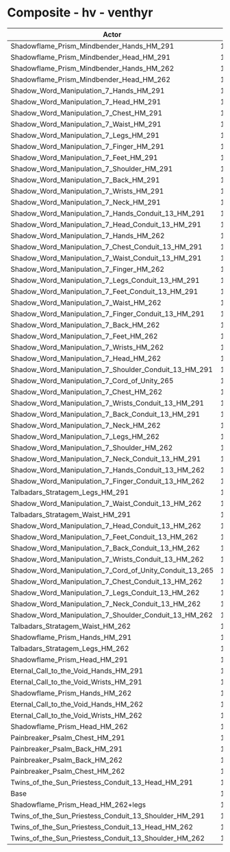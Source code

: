 # Composite - hv - venthyr
| Actor | DPS | Increase |
|---|:---:|:---:|
|Shadowflame_Prism_Mindbender_Hands_HM_291|15135|16.44%|
|Shadowflame_Prism_Mindbender_Head_HM_291|15108|16.23%|
|Shadowflame_Prism_Mindbender_Hands_HM_262|14912|14.72%|
|Shadowflame_Prism_Mindbender_Head_HM_262|14833|14.11%|
|Shadow_Word_Manipulation_7_Hands_HM_291|14631|12.56%|
|Shadow_Word_Manipulation_7_Head_HM_291|14619|12.47%|
|Shadow_Word_Manipulation_7_Chest_HM_291|14584|12.20%|
|Shadow_Word_Manipulation_7_Waist_HM_291|14577|12.14%|
|Shadow_Word_Manipulation_7_Legs_HM_291|14574|12.12%|
|Shadow_Word_Manipulation_7_Finger_HM_291|14561|12.02%|
|Shadow_Word_Manipulation_7_Feet_HM_291|14558|12.00%|
|Shadow_Word_Manipulation_7_Shoulder_HM_291|14520|11.71%|
|Shadow_Word_Manipulation_7_Back_HM_291|14504|11.58%|
|Shadow_Word_Manipulation_7_Wrists_HM_291|14502|11.57%|
|Shadow_Word_Manipulation_7_Neck_HM_291|14465|11.28%|
|Shadow_Word_Manipulation_7_Hands_Conduit_13_HM_291|14448|11.15%|
|Shadow_Word_Manipulation_7_Head_Conduit_13_HM_291|14434|11.04%|
|Shadow_Word_Manipulation_7_Hands_HM_262|14421|10.94%|
|Shadow_Word_Manipulation_7_Chest_Conduit_13_HM_291|14404|10.81%|
|Shadow_Word_Manipulation_7_Waist_Conduit_13_HM_291|14395|10.75%|
|Shadow_Word_Manipulation_7_Finger_HM_262|14391|10.71%|
|Shadow_Word_Manipulation_7_Legs_Conduit_13_HM_291|14384|10.66%|
|Shadow_Word_Manipulation_7_Feet_Conduit_13_HM_291|14372|10.57%|
|Shadow_Word_Manipulation_7_Waist_HM_262|14372|10.56%|
|Shadow_Word_Manipulation_7_Finger_Conduit_13_HM_291|14370|10.55%|
|Shadow_Word_Manipulation_7_Back_HM_262|14348|10.39%|
|Shadow_Word_Manipulation_7_Feet_HM_262|14347|10.37%|
|Shadow_Word_Manipulation_7_Wrists_HM_262|14346|10.37%|
|Shadow_Word_Manipulation_7_Head_HM_262|14346|10.37%|
|Shadow_Word_Manipulation_7_Shoulder_Conduit_13_HM_291|14331|10.25%|
|Shadow_Word_Manipulation_7_Cord_of_Unity_265|14328|10.23%|
|Shadow_Word_Manipulation_7_Chest_HM_262|14320|10.17%|
|Shadow_Word_Manipulation_7_Wrists_Conduit_13_HM_291|14319|10.16%|
|Shadow_Word_Manipulation_7_Back_Conduit_13_HM_291|14312|10.10%|
|Shadow_Word_Manipulation_7_Neck_HM_262|14310|10.09%|
|Shadow_Word_Manipulation_7_Legs_HM_262|14307|10.07%|
|Shadow_Word_Manipulation_7_Shoulder_HM_262|14300|10.01%|
|Shadow_Word_Manipulation_7_Neck_Conduit_13_HM_291|14278|9.84%|
|Shadow_Word_Manipulation_7_Hands_Conduit_13_HM_262|14240|9.55%|
|Shadow_Word_Manipulation_7_Finger_Conduit_13_HM_262|14209|9.31%|
|Talbadars_Stratagem_Legs_HM_291|14185|9.13%|
|Shadow_Word_Manipulation_7_Waist_Conduit_13_HM_262|14180|9.09%|
|Talbadars_Stratagem_Waist_HM_291|14179|9.09%|
|Shadow_Word_Manipulation_7_Head_Conduit_13_HM_262|14162|8.95%|
|Shadow_Word_Manipulation_7_Feet_Conduit_13_HM_262|14161|8.94%|
|Shadow_Word_Manipulation_7_Back_Conduit_13_HM_262|14160|8.94%|
|Shadow_Word_Manipulation_7_Wrists_Conduit_13_HM_262|14157|8.91%|
|Shadow_Word_Manipulation_7_Cord_of_Unity_Conduit_13_265|14142|8.80%|
|Shadow_Word_Manipulation_7_Chest_Conduit_13_HM_262|14137|8.76%|
|Shadow_Word_Manipulation_7_Legs_Conduit_13_HM_262|14123|8.65%|
|Shadow_Word_Manipulation_7_Neck_Conduit_13_HM_262|14117|8.61%|
|Shadow_Word_Manipulation_7_Shoulder_Conduit_13_HM_262|14114|8.58%|
|Talbadars_Stratagem_Waist_HM_262|13977|7.53%|
|Shadowflame_Prism_Hands_HM_291|13926|7.14%|
|Talbadars_Stratagem_Legs_HM_262|13925|7.13%|
|Shadowflame_Prism_Head_HM_291|13915|7.05%|
|Eternal_Call_to_the_Void_Hands_HM_291|13900|6.94%|
|Eternal_Call_to_the_Void_Wrists_HM_291|13756|5.83%|
|Shadowflame_Prism_Hands_HM_262|13726|5.60%|
|Eternal_Call_to_the_Void_Hands_HM_262|13699|5.39%|
|Eternal_Call_to_the_Void_Wrists_HM_262|13613|4.73%|
|Shadowflame_Prism_Head_HM_262|13586|4.52%|
|Painbreaker_Psalm_Chest_HM_291|13405|3.12%|
|Painbreaker_Psalm_Back_HM_291|13352|2.72%|
|Painbreaker_Psalm_Back_HM_262|13207|1.60%|
|Painbreaker_Psalm_Chest_HM_262|13161|1.25%|
|Twins_of_the_Sun_Priestess_Conduit_13_Head_HM_291|13010|0.09%|
|Base|12998|0.00%|
|Shadowflame_Prism_Head_HM_262+legs|12966|-0.25%|
|Twins_of_the_Sun_Priestess_Conduit_13_Shoulder_HM_291|12913|-0.66%|
|Twins_of_the_Sun_Priestess_Conduit_13_Head_HM_262|12772|-1.74%|
|Twins_of_the_Sun_Priestess_Conduit_13_Shoulder_HM_262|12719|-2.15%|
